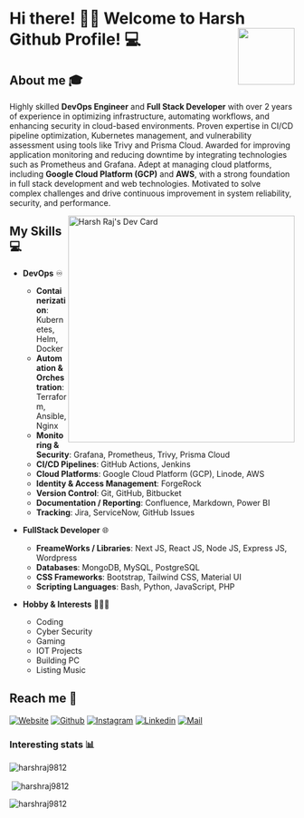 # Hi there! 👋🏻 Welcome to Harsh Github Profile! 💻 <img align="right" src="https://media.tenor.com/CigpzapemsoAAAAi/hi-robot.gif" height="100px" width ="100px">

## About me :mortar_board:
Highly skilled **DevOps Engineer** and **Full Stack Developer** with over 2 years of experience in optimizing infrastructure, automating workflows, and enhancing security in cloud-based environments. Proven expertise in CI/CD pipeline optimization, Kubernetes management, and vulnerability assessment using tools like Trivy and Prisma Cloud. Awarded for improving application monitoring and reducing downtime by integrating technologies such as Prometheus and Grafana. Adept at managing cloud platforms, including **Google Cloud Platform (GCP)** and **AWS**, with a strong foundation in full stack development and web technologies. Motivated to solve complex challenges and drive continuous improvement in system reliability, security, and performance.

<a href="https://app.daily.dev/harshraj" ><img align="right" src="https://api.daily.dev/devcards/6a97ec6045764070844981cfd6d8994c.png?r=owb" width="400" alt="Harsh Raj's Dev Card"/></a>

## My Skills :computer:
- **DevOps** ♾️
  - **Containerization**: Kubernetes, Helm, Docker  
  - **Automation & Orchestration**: Terraform, Ansible, Nginx  
  - **Monitoring & Security**: Grafana, Prometheus, Trivy, Prisma Cloud  
  - **CI/CD Pipelines**: GitHub Actions, Jenkins  
  - **Cloud Platforms**: Google Cloud Platform (GCP), Linode, AWS  
  - **Identity & Access Management**: ForgeRock  
  - **Version Control**: Git, GitHub, Bitbucket  
  - **Documentation / Reporting**: Confluence, Markdown, Power BI  
  - **Tracking**: Jira, ServiceNow, GitHub Issues  

- **FullStack Developer** 🌐
  - **FreameWorks / Libraries**: Next JS, React JS, Node JS, Express JS, Wordpress
  - **Databases**: MongoDB, MySQL, PostgreSQL
  - **CSS Frameworks**: Bootstrap, Tailwind CSS, Material UI
  - **Scripting Languages**: Bash, Python, JavaScript, PHP

- **Hobby & Interests** 🏃🏻‍♂️
	- Coding
	- Cyber Security
	- Gaming
	- IOT Projects
	- Building PC
	- Listing Music

## Reach me 📲
<a href="https://harshraj.co.in/"><img alt="Website" src="https://img.shields.io/badge/Website-www.harshraj.co.in-blue?style=flat-square&logo=google-chrome"></a> [![Github](https://img.shields.io/github/followers/Harshraj9812?label=Follow&style=social)](https://github.com/Harshraj9812) [![Instagram](https://img.shields.io/badge/-@harsh.raj.2807-red?style=flat-square&logo=instagram&logoColor=white&link=https://www.instagram.com/harsh.raj.2807_/)](https://www.instagram.com/harsh.raj.2807) [![Linkedin](https://img.shields.io/badge/-Harsh%20Raj-blue?style=flat-square&logo=linkedin&logoColor=white&link=https://www.linkedin.com/in/harsh-raj-gupta-b5a872104/)](https://www.linkedin.com/in/harsh-raj-gupta-b5a872104/) [![Mail](https://img.shields.io/badge/-harshraj9812@gmail.com-gray?style=flat-square&logo=gmail&logoColor=red&link=https://mail.google.com/mail/u/0/#inbox?compose=DmwnWrRtsNRkWNpNDHHlHKBNtSDLctVXzsqbsmbDDklMtPhHmHMhvXvSprpQlxTlWgNkLdSlbfqL)](mailto:harshraj9812@gmail.com)


### Interesting stats 📊
<p><img align="center" src="https://github-readme-stats.vercel.app/api/top-langs?username=harshraj9812&show_icons=true&locale=en&layout=compact" alt="harshraj9812" /></p>

<p>&nbsp;<img align="center" src="https://github-readme-stats.vercel.app/api?username=harshraj9812&show_icons=true&locale=en" alt="harshraj9812" /></p>

<p><img align="center" src="https://github-readme-streak-stats.herokuapp.com/?user=harshraj9812&" alt="harshraj9812" /></p>
